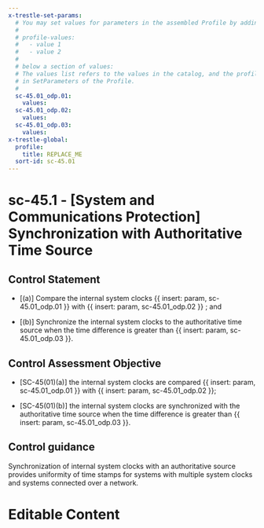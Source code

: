 ```yaml
---
x-trestle-set-params:
  # You may set values for parameters in the assembled Profile by adding
  #
  # profile-values:
  #   - value 1
  #   - value 2
  #
  # below a section of values:
  # The values list refers to the values in the catalog, and the profile-values represent values
  # in SetParameters of the Profile.
  #
  sc-45.01_odp.01:
    values:
  sc-45.01_odp.02:
    values:
  sc-45.01_odp.03:
    values:
x-trestle-global:
  profile:
    title: REPLACE_ME
  sort-id: sc-45.01
---
```


# sc-45.1 - \[System and Communications Protection\] Synchronization with Authoritative Time Source

## Control Statement

- \[(a)\] Compare the internal system clocks {{ insert: param, sc-45.01_odp.01 }} with {{ insert: param, sc-45.01_odp.02 }} ; and

- \[(b)\] Synchronize the internal system clocks to the authoritative time source when the time difference is greater than {{ insert: param, sc-45.01_odp.03 }}.

## Control Assessment Objective

- \[SC-45(01)(a)\] the internal system clocks are compared {{ insert: param, sc-45.01_odp.01 }} with {{ insert: param, sc-45.01_odp.02 }};

- \[SC-45(01)(b)\] the internal system clocks are synchronized with the authoritative time source when the time difference is greater than {{ insert: param, sc-45.01_odp.03 }}.

## Control guidance

Synchronization of internal system clocks with an authoritative source provides uniformity of time stamps for systems with multiple system clocks and systems connected over a network.

# Editable Content

<!-- Make additions and edits below -->
<!-- The above represents the contents of the control as received by the profile, prior to additions. -->
<!-- If the profile makes additions to the control, they will appear below. -->
<!-- The above markdown may not be edited but you may edit the content below, and/or introduce new additions to be made by the profile. -->
<!-- If there is a yaml header at the top, parameter values may be edited. Use --set-parameters to incorporate the changes during assembly. -->
<!-- The content here will then replace what is in the profile for this control, after running profile-assemble. -->
<!-- The current profile has no added parts for this control, but you may add new ones here. -->
<!-- Each addition must have a heading either of the form ## Control my_addition_name -->
<!-- or ## Part a. (where the a. refers to one of the control statement labels.) -->
<!-- "## Control" parts are new parts added after the statement part. -->
<!-- "## Part" parts are new parts added into the top-level statement part with that label. -->
<!-- Subparts may be added with nested hash levels of the form ### My Subpart Name -->
<!-- underneath the parent ## Control or ## Part being added -->
<!-- See https://ibm.github.io/compliance-trestle/tutorials/ssp_profile_catalog_authoring/ssp_profile_catalog_authoring for guidance. -->
